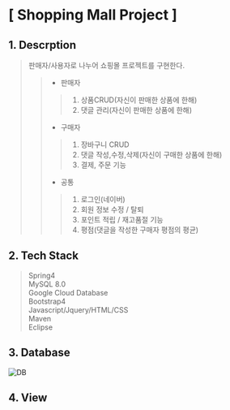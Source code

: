 # [ Shopping Mall Project ]

## 1. Descrption
> 판매자/사용자로 나누어 쇼핑몰 프로젝트를 구현한다.  
>> - 판매자
>>> 1. 상품CRUD(자신이 판매한 상품에 한해)  
>>> 2. 댓글 관리(자신이 판매한 상품에 한해)
>> - 구매자
>>> 1. 장바구니 CRUD
>>> 2. 댓글 작성,수정,삭제(자신이 구매한 상품에 한해)
>>> 3. 결제, 주문 기능
>> - 공통
>>> 1. 로그인(네이버)
>>> 2. 회원 정보 수정 / 탈퇴
>>> 3. 포인트 적립 / 재고품절 기능
>>> 4. 평점(댓글을 작성한 구매자 평점의 평균)

## 2. Tech Stack
> Spring4  
MySQL 8.0  
Google Cloud Database  
Bootstrap4  
Javascript/Jquery/HTML/CSS  
Maven  
Eclipse

## 3. Database
![DB](https://user-images.githubusercontent.com/55571682/110319338-17ce4600-8052-11eb-8f7e-daa6fac8921b.PNG)

## 4. View   
